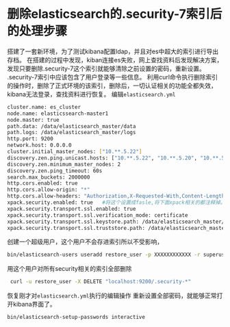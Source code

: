 # 删除elasticsearch的.security-7索引后的处理步骤
搭建了一套新环境，为了测试kibana配置ldap，并且对es中超大的索引进行导出存档。
在搭建的过程中发现，kiban连接es失败，网上查找资料后发现解决方案，发现只要删除.security-7这个索引就能够清除之前设置的密码，重新设置。
.security-7索引中应该包含了用户登录等一些信息。
利用curl命令执行删除索引的操作时，删除了正式环境的该索引，删除后，一切认证相关的功能全都失效，kibana无法登录，查找资料进行恢复。
编辑`elasticsearch.yml`
```bash
cluster.name: es_cluster
node.name: elasticssearch-master1
node.master: true
path.data: /data/elasticsearch_master/data
path.logs: /data/elasticsearch_master/logs
http.port: 9200
network.host: 0.0.0.0
cluster.initial_master_nodes: ["10.**.5.22"]
discovery.zen.ping.unicast.hosts: ["10.**.5.22", "10.**.5.20", "10.**.5.**"]
discovery.zen.minimum_master_nodes: 2
discovery.zen.ping_timeout: 60s
search.max_buckets: 2000000
http.cors.enabled: true
http.cors.allow-origin: "*"
http.cors.allow-headers: "Authorization,X-Requested-With,Content-Length,Content-Type"
xpack.security.enabled: true   #将这个设置成fasle,将下面xpack相关的都注释掉。
xpack.security.transport.ssl.enabled: true
xpack.security.transport.ssl.verification_mode: certificate
xpack.security.transport.ssl.keystore.path: /data/elasticsearch_master/config/elastic-certificates.p12
xpack.security.transport.ssl.truststore.path: /data/elasticsearch_master/config/elastic-certificates.p12
```
创建一个超级用户，这个用户不会存进索引所以不受影响，

```bash
bin/elasticsearch-users useradd restore_user -p XXXXXXXXXXXX -r superuser
```
用这个用户对所有security相关的索引全部删除

```bash
 curl -u restore_user -X DELETE "localhost:9200/.security-*"
```
恢复刚才对`elasticsearch.yml`执行的编辑操作
重新设置全部密码，就能够正常打开kibana界面了。
```bash
bin/elasticsearch-setup-passwords interactive
```

